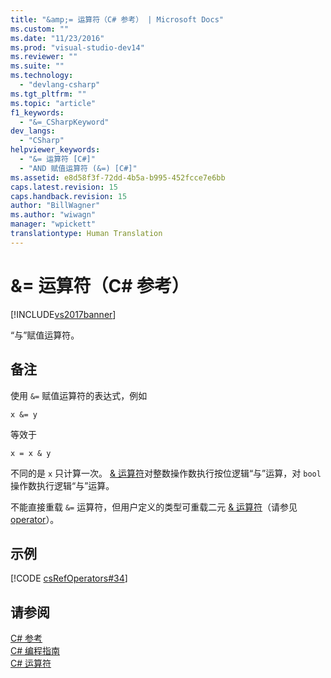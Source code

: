 ```yaml
---
title: "&amp;= 运算符（C# 参考） | Microsoft Docs"
ms.custom: ""
ms.date: "11/23/2016"
ms.prod: "visual-studio-dev14"
ms.reviewer: ""
ms.suite: ""
ms.technology: 
  - "devlang-csharp"
ms.tgt_pltfrm: ""
ms.topic: "article"
f1_keywords: 
  - "&=_CSharpKeyword"
dev_langs: 
  - "CSharp"
helpviewer_keywords: 
  - "&= 运算符 [C#]"
  - "AND 赋值运算符 (&=) [C#]"
ms.assetid: e8d58f3f-72dd-4b5a-b995-452fcce7e6bb
caps.latest.revision: 15
caps.handback.revision: 15
author: "BillWagner"
ms.author: "wiwagn"
manager: "wpickett"
translationtype: Human Translation
---
```

# &amp;= 运算符（C# 参考）
[!INCLUDE[vs2017banner](../../../csharp/includes/vs2017banner.md)]

“与”赋值运算符。  
  
## 备注  
 使用 `&=` 赋值运算符的表达式，例如  
  
```  
x &= y  
```  
  
 等效于  
  
```  
x = x & y  
```  
  
 不同的是 `x` 只计算一次。  [& 运算符](../../../csharp/language-reference/operators/and-operator.md)对整数操作数执行按位逻辑“与”运算，对 `bool` 操作数执行逻辑“与”运算。  
  
 不能直接重载 `&=` 运算符，但用户定义的类型可重载二元 [& 运算符](../../../csharp/language-reference/operators/and-operator.md)（请参见 [operator](../../../csharp/language-reference/keywords/operator.md)）。  
  
## 示例  
 [!CODE [csRefOperators#34](../CodeSnippet/VS_Snippets_VBCSharp/csrefOperators#34)]  
  
## 请参阅  
 [C\# 参考](../../../csharp/language-reference/index.md)   
 [C\# 编程指南](../../../csharp/programming-guide/index.md)   
 [C\# 运算符](../../../csharp/language-reference/operators/index.md)